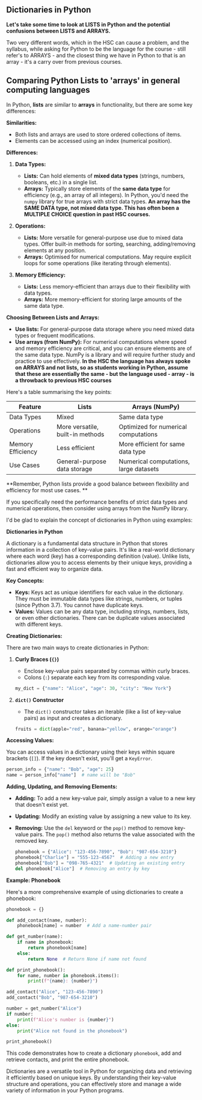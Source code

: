 ## Dictionaries in Python

**Let's take some time to look at LISTS in Python and the potential confusions between LISTS and ARRAYS.**

Two very different words, which in the HSC can cause a problem, and the syllabus, while asking for Python to be the language for the course - still refer's to ARRAYS - and the closest thing we have in Python to that is an array - it's a carry over from previous courses.

## Comparing Python Lists to 'arrays' in general computing languages

In Python, **lists** are similar to **arrays** in functionality, but there are some key differences:

**Similarities:**

- Both lists and arrays are used to store ordered collections of items.
- Elements can be accessed using an index (numerical position).

**Differences:**

1. **Data Types:**
   - **Lists:** Can hold elements of **mixed data types** (strings, numbers, booleans, etc.) in a single list.
   - **Arrays:** Typically store elements of the **same data type** for efficiency (e.g., an array of all integers). In Python, you'd need the `numpy` library for true arrays with strict data types. **An array has the SAME DATA type, not mixed data type. This has often been a MULTIPLE CHOICE question in past HSC courses.**

2. **Operations:**
   - **Lists:** More versatile for general-purpose use due to mixed data types. Offer built-in methods for sorting, searching, adding/removing elements at any position.
   - **Arrays:** Optimised for numerical computations. May require explicit loops for some operations (like iterating through elements).

3. **Memory Efficiency:**
   - **Lists:** Less memory-efficient than arrays due to their flexibility with data types.
   - **Arrays:** More memory-efficient for storing large amounts of the same data type.

**Choosing Between Lists and Arrays:**

- **Use lists:** For general-purpose data storage where you need mixed data types or frequent modifications.
- **Use arrays (from NumPy):** For numerical computations where speed and memory efficiency are critical, and you can ensure elements are of the same data type. NumPy is a library and will require further study and practice to use effectively. **In the HSC the language has always spoke on ARRAYS and not lists, so as students working in Python, assume that these are essentially the same - but the language used - array - is a throwback to previous HSC courses**

Here's a table summarising the key points:

| Feature                 | Lists                                         | Arrays (NumPy)                               |
|-------------------------|----------------------------------------------|-----------------------------------------------|
| Data Types              | Mixed                                         | Same data type                                |
| Operations               | More versatile, built-in methods            | Optimized for numerical computations           |
| Memory Efficiency        | Less efficient                                 | More efficient for same data type             |
| Use Cases                | General-purpose data storage                  | Numerical computations, large datasets          |

**Remember, Python lists provide a good balance between flexibility and efficiency for most use cases. **

If you specifically need the performance benefits of strict data types and numerical operations, then consider using arrays from the NumPy library.

I'd be glad to explain the concept of dictionaries in Python using examples:

**Dictionaries in Python**

A dictionary is a fundamental data structure in Python that stores information in a collection of key-value pairs. It's like a real-world dictionary where each word (key) has a corresponding definition (value). Unlike lists, dictionaries allow you to access elements by their unique keys, providing a fast and efficient way to organize data.

**Key Concepts:**

- **Keys:** Keys act as unique identifiers for each value in the dictionary. They must be immutable data types like strings, numbers, or tuples (since Python 3.7). You cannot have duplicate keys.
- **Values:** Values can be any data type, including strings, numbers, lists, or even other dictionaries. There can be duplicate values associated with different keys.

**Creating Dictionaries:**

There are two main ways to create dictionaries in Python:

1. **Curly Braces (`{}`)**
   - Enclose key-value pairs separated by commas within curly braces.
   - Colons (`:`) separate each key from its corresponding value.

   ```python
   my_dict = {"name": "Alice", "age": 30, "city": "New York"}
   ```

2. **`dict()` Constructor**
   - The `dict()` constructor takes an iterable (like a list of key-value pairs) as input and creates a dictionary.

   ```python
   fruits = dict(apple="red", banana="yellow", orange="orange")
   ```

**Accessing Values:**

You can access values in a dictionary using their keys within square brackets (`[]`). If the key doesn't exist, you'll get a `KeyError`.

   ```python
   person_info = {"name": "Bob", "age": 25}
   name = person_info["name"]  # name will be "Bob"
   ```

**Adding, Updating, and Removing Elements:**

- **Adding:** To add a new key-value pair, simply assign a value to a new key that doesn't exist yet.
- **Updating:** Modify an existing value by assigning a new value to its key.
- **Removing:** Use the `del` keyword or the `pop()` method to remove key-value pairs. The `pop()` method also returns the value associated with the removed key.

   ```python
   phonebook = {"Alice": "123-456-7890", "Bob": "987-654-3210"}
   phonebook["Charlie"] = "555-123-4567"  # Adding a new entry
   phonebook["Bob"] = "098-765-4321"  # Updating an existing entry
   del phonebook["Alice"]  # Removing an entry by key
   ```

**Example: Phonebook**

Here's a more comprehensive example of using dictionaries to create a phonebook:

   ```python
   phonebook = {}

   def add_contact(name, number):
       phonebook[name] = number  # Add a name-number pair

   def get_number(name):
       if name in phonebook:
           return phonebook[name]
       else:
           return None  # Return None if name not found

   def print_phonebook():
       for name, number in phonebook.items():
           print(f"{name}: {number}")

   add_contact("Alice", "123-456-7890")
   add_contact("Bob", "987-654-3210")

   number = get_number("Alice")
   if number:
       print(f"Alice's number is {number}")
   else:
       print("Alice not found in the phonebook")

   print_phonebook()
   ```

This code demonstrates how to create a dictionary `phonebook`, add and retrieve contacts, and print the entire phonebook.

Dictionaries are a versatile tool in Python for organizing data and retrieving it efficiently based on unique keys. By understanding their key-value structure and operations, you can effectively store and manage a wide variety of information in your Python programs.